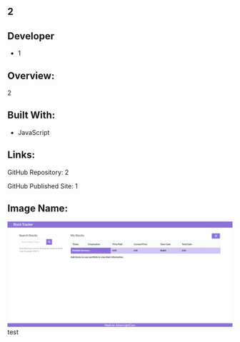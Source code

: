 
## 2

## Developer
* 1

## Overview:
2

## Built With:
* JavaScript

## Links:
GitHub Repository: 2

GitHub Published Site: 1
    
## Image Name: 
![Working Project Screenshot](./assets/images/empty-portfolio.PNG)
test
